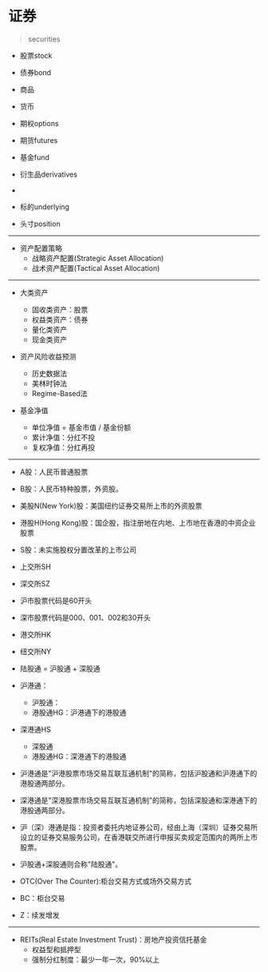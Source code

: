 # 证券
> securities


- 股票stock
- 债券bond

- 商品
- 货币

- 期权options
- 期货futures

- 基金fund


- 衍生品derivatives

-

- 标的underlying
- 头寸position


---
- 资产配置策略
    - 战略资产配置(Strategic Asset Allocation)
    - 战术资产配置(Tactical Asset Allocation)


---

- 大类资产
    - 固收类资产：股票
    - 权益类资产：债券
    - 量化类资产
    - 现金类资产




- 资产风险收益预测
    - 历史数据法
    - 美林时钟法
    - Regime-Based法


- 基金净值
    - 单位净值 = 基金市值 / 基金份额
    - 累计净值：分红不投
    - 复权净值：分红再投



---



- A股：人民币普通股票
- B股：人民币特种股票，外资股。

- 美股N(New York)股：美国纽约证券交易所上市的外资股票
- 港股H(Hong Kong)股：国企股，指注册地在内地、上市地在香港的中资企业股票

- S股：未实施股权分置改革的上市公司



- 上交所SH
- 深交所SZ

- 沪市股票代码是60开头
- 深市股票代码是000、001、002和30开头

- 港交所HK
- 纽交所NY


- 陆股通 = 沪股通 + 深股通
- 沪港通：
    - 沪股通：
    - 港股通HG：沪港通下的港股通
- 深港通HS
    - 深股通
    - 港股通HG：深港通下的港股通






- 沪港通是"沪港股票市场交易互联互通机制"的简称，包括沪股通和沪港通下的港股通两部分。
- 深港通是"深港股票市场交易互联互通机制"的简称，包括深股通和深港通下的港股通两部分。
- 沪（深）港通是指：投资者委托内地证券公司，经由上海（深圳）证券交易所设立的证券交易服务公司，在香港联交所进行申报买卖规定范围内的两所上市股票。
- 沪股通+深股通则合称"陆股通"。


- OTC(Over The Counter):柜台交易方式或场外交易方式

- BC：柜台交易
- Z：续发增发

---

- REITs(Real Estate Investment Trust)：房地产投资信托基金
    - 权益型和抵押型
    - 强制分红制度：最少一年一次，90%以上


